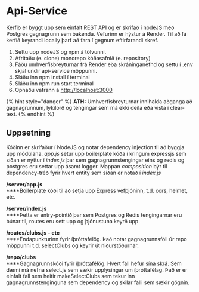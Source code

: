 # Api-Service

Kerfið er byggt upp sem einfalt REST API og er skrifað í nodeJS með Postgres gagnagrunn sem bakenda. Vefurinn er hýstur á Render. Til að fá kerfið keyrandi locally þarf að fara í gegnum eftirfarandi skref.

1. Settu upp nodeJS og npm á tölvunni.
2. Afritaðu (e. clone) monorepo kóðasafnið (e. repository)
3. Fáðu umhverfisbreyturnar frá Render eða skráninganefnd og settu í .env skjal undir api-service möppunni.&#x20;
4. Sláðu inn npm install í terminal
5. Sláðu inn npm run start terminal
6. Opnaðu vafrann á [http://localhost:3000](http://local.fri.is:3000/)

{% hint style="danger" %}
**ATH:** Umhverfisbreyturnar innihalda aðganga að gagnagrunnum, lykilorð og tengingar sem má ekki deila eða vista í clear-text.&#x20;
{% endhint %}

## Uppsetning

Kóðinn er skrifaður í NodeJS og notar dependency injection til að byggja upp módúlana. _app.js_ setur upp boilerplate kóða í kringum expressjs sem síðan er nýttur í _index.js_ þar sem gagnagrunnstengingar eins og redis og postgres eru settar upp ásamt logger. Mappan _composition_ býr til dependency-tréð fyrir hvert entity sem síðan er notað í _index.js_

**/server/app.js**\
****Boilerplate kóði til að setja upp Express vefþjóninn, t.d. cors, helmet, etc.

**/server/index.js**\
****Þetta er entry-pointið þar sem Postgres og Redis tengingarnar eru búnar til, routes eru sett upp og þjónustuna keyrð upp.

**/routes/clubs.js - etc**\
****Endapunkturinn fyrir íþróttafélög. Það notar gagnagrunnsföll úr repo möppunni t.d. selectClubs og keyrir út niðurstöðurnar.

**/repo/clubs**\
****Gagnagrunnskóði fyrir íþróttafélög. Hvert fall hefur sína skrá. Sem dæmi má nefna select.js sem sækir upplýsingar um íþróttafélag. Það er er einfalt fall sem heitir makeSelectClubs sem tekur inn gagnagrunnstenginguna sem dependency og skilar falli sem sækir gögnin.
